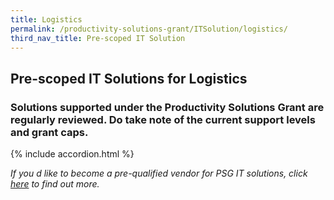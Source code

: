 ```yaml
---
title: Logistics
permalink: /productivity-solutions-grant/ITSolution/logistics/
third_nav_title: Pre-scoped IT Solution
---
```


## Pre-scoped IT Solutions for Logistics

### Solutions supported under the Productivity Solutions Grant are regularly reviewed. Do take note of the current support levels and grant caps.

{% include accordion.html %}

_If you d like to become a pre-qualified vendor for PSG IT solutions, click <a target='_blank' href='https://www.imda.gov.sg/icmvendors' >here</a> to find out more._

